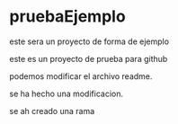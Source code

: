 # pruebaEjemplo
este sera un proyecto de forma de ejemplo

este es un proyecto de prueba para github

podemos modificar el archivo readme.

se ha hecho una modificacion.

se ah creado una rama
